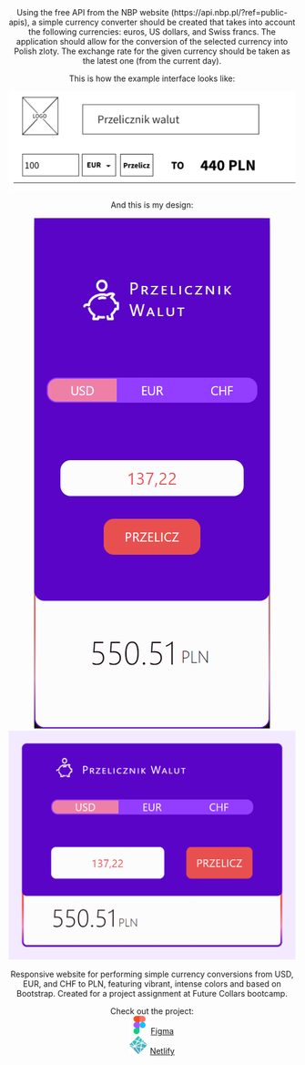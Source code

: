 <div style="text-align:center;">
Using the free API from the NBP website (https://api.nbp.pl/?ref=public-apis), a simple currency converter should be created that takes into account the following currencies: euros, US dollars, and Swiss francs. The application should allow for the conversion of the selected currency into Polish zloty. The exchange rate for the given currency should be taken as the latest one (from the current day).

This is how the example interface looks like:

![example](img/example.png)

And this is my design:

![mobile](img/mobile.png)
![desktop](img/desktop.png)

Responsive website for performing simple currency conversions from USD, EUR, and CHF to PLN, featuring vibrant, intense colors and based on Bootstrap. Created for a project assignment at Future Collars bootcamp.

Check out the project:<br>
![figma](img/figma.png) [Figma](https://www.figma.com/design/0Is0CwhtAsAHodW0j7sdsi/Currency-Converter?t=hYJLrlm7cOHsGM7x-1)<br>
![netlify](img/netlify.png) [Netlify](https://to-pln-currency-converter.netlify.app/)

</div>
